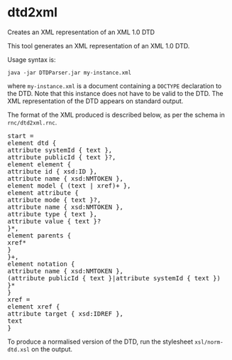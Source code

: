 dtd2xml
=======

Creates an XML representation of an XML 1.0 DTD

This tool generates an XML representation of an XML 1.0 DTD.

Usage syntax is:

`java -jar DTDParser.jar my-instance.xml`

where `my-instance.xml` is a document containing a `DOCTYPE` declaration to the DTD.
Note that this instance does not have to be valid to the DTD.
The XML representation of the DTD appears on standard output.

The format of the XML produced is described below, as per the schema in `rnc/dtd2xml.rnc`.

<pre>start =
element dtd {
attribute systemId { text },
attribute publicId { text }?,
element element {
attribute id { xsd:ID },
attribute name { xsd:NMTOKEN },
element model { (text | xref)+ },
element attribute {
attribute mode { text }?,
attribute name { xsd:NMTOKEN },
attribute type { text },
attribute value { text }?
}*,
element parents {
xref*
}
}+,
element notation {
attribute name { xsd:NMTOKEN },
(attribute publicId { text }|attribute systemId { text })
}*
}
xref =
element xref {
attribute target { xsd:IDREF },
text
}</pre>

To produce a normalised version of the DTD, run the stylesheet `xsl/norm-dtd.xsl` on the output.